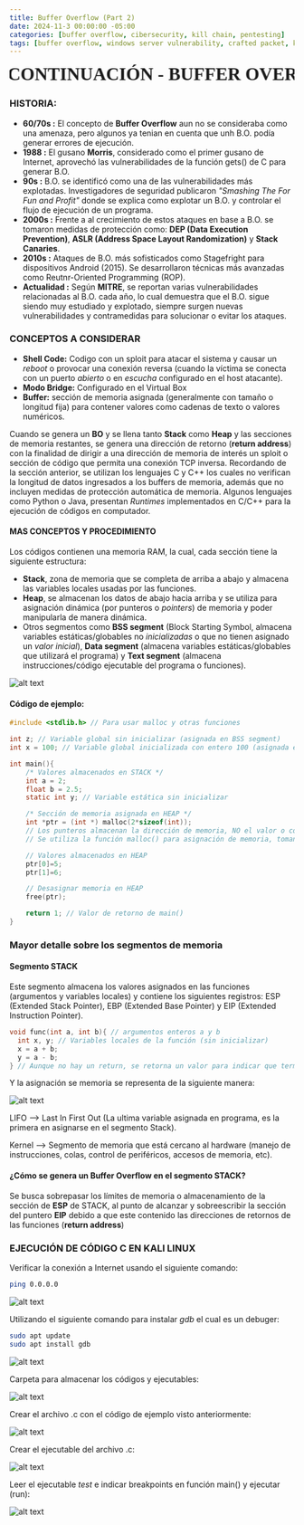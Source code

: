 ```yaml
---
title: Buffer Overflow (Part 2)
date: 2024-11-3 00:00:00 -05:00
categories: [buffer overflow, cibersecurity, kill chain, pentesting]
tags: [buffer overflow, windows server vulnerability, crafted packet, kali, metasploit]  # TAG names should always be lowercase
---
```


<marquee behavior="alternate" style="font-size: 32px; font-weight: 800; font-family: Algerian" >CONTINUACIÓN - BUFFER OVERFLOW</marquee>

### HISTORIA:
- **60/70s :** El concepto de **Buffer Overflow** aun no se consideraba como una amenaza, pero algunos ya tenian en cuenta que unh B.O. podía generar errores de ejecución.
- **1988 :** El gusano **Morris**, considerado como el primer gusano de Internet, aprovechó las vulnerabilidades de la función gets() de C para generar B.O.
- **90s :** B.O. se identificó como una de las vulnerabilidades más explotadas. Investigadores de seguridad publicaron *"Smashing The For Fun and Profit"* donde se explica como explotar un B.O. y controlar el flujo de ejecución de un programa.
- **2000s :** Frente a al crecimiento de estos ataques en base a B.O. se tomaron medidas de protección como: **DEP (Data Execution Prevention)**, **ASLR (Address Space Layout Randomization)** y **Stack Canaries**.
- **2010s :** Ataques de B.O. más sofisticados como Stagefright para dispositivos Android (2015). Se desarrollaron técnicas más avanzadas como Reutnr-Oriented Programming (ROP).
- **Actualidad :** Según **MITRE**, se reportan varias vulnerabilidades relacionadas al B.O. cada año, lo cual demuestra que el B.O. sigue siendo muy estudiado y explotado, siempre surgen nuevas vulnerabilidades y contramedidas para solucionar o evitar los ataques.

### CONCEPTOS A CONSIDERAR
- **Shell Code:**
Codigo con un sploit para atacar el sistema y causar un *reboot* o provocar una conexión reversa (cuando la víctima se conecta con un puerto *abierto* o en *escucha* configurado en el host atacante).
- **Modo Bridge:** Configurado en el Virtual Box
- **Buffer:** sección de memoria asignada (generalmente con tamaño o longitud fija) para contener valores como cadenas de texto o valores numéricos.

Cuando se genera un **BO** y se llena tanto **Stack** como **Heap** y las secciones de memoria restantes, se genera una dirección de retorno (**return address**) con la finalidad de dirigir a una dirección de memoria de interés un sploit o sección de código que permita una conexión TCP inversa.
Recordando de la sección anterior, se utilizan los lenguajes C y C++ los cuales no verifican la longitud de datos ingresados a los buffers de memoria, además que no incluyen medidas de protección automática de memoria. Algunos lenguajes como Python o Java, presentan *Runtimes* implementados en C/C++ para la ejecución de códigos en computador.

#### MAS CONCEPTOS Y PROCEDIMIENTO
Los códigos contienen una memoria RAM, la cual, cada sección tiene la siguiente estructura:
- **Stack**, zona de memoria que se completa de arriba a abajo y almacena las variables locales usadas por las funciones.
- **Heap**, se almacenan los datos de abajo hacia arriba y se utiliza para asignación dinámica (por punteros o *pointers*) de memoria y poder manipularla de manera dinámica.
- Otros segmentos como **BSS segment** (Block Starting Symbol, almacena variables estáticas/globables no *inicializadas* o que no tienen asignado un *valor inicial*), **Data segment** (almacena variables estáticas/globables que utilizará el programa) y **Text segment** (almacena instrucciones/código ejecutable del programa o funciones).

![alt text](/assets/images/images_Post_005/image.png)

#### Código de ejemplo:

```c
#include <stdlib.h> // Para usar malloc y otras funciones

int z; // Variable global sin inicializar (asignada en BSS segment)
int x = 100; // Variable global inicializada con entero 100 (asignada en Data segment)

int main(){
    /* Valores almacenados en STACK */
    int a = 2;
    float b = 2.5; 
    static int y; // Variable estática sin inicializar

    /* Sección de memoria asignada en HEAP */
    int *ptr = (int *) malloc(2*sizeof(int)); 
    // Los punteros almacenan la dirección de memoria, NO el valor o contenido de la variable.
    // Se utiliza la función malloc() para asignación de memoria, tomando como argumento el número de bytes requeridos.

    // Valores almacenados en HEAP 
    ptr[0]=5;
    ptr[1]=6;

    // Desasignar memoria en HEAP 
    free(ptr);

    return 1; // Valor de retorno de main()
}
```

### **Mayor detalle sobre los segmentos de memoria**
#### **Segmento STACK**
Este segmento almacena los valores asignados en las funciones (argumentos y variables locales) y contiene los siguientes registros: ESP (Extended Stack Pointer), EBP (Extended Base Pointer) y EIP (Extended Instruction Pointer).
```c
void func(int a, int b){ // argumentos enteros a y b
  int x, y; // Variables locales de la función (sin inicializar)
  x = a + b;
  y = a - b;
} // Aunque no hay un return, se retorna un valor para indicar que termino la función.
```
Y la asignación se memoria se representa de la siguiente manera:

![alt text](/assets/images/images_Post_005/image-1.png)

LIFO --> Last In First Out (La ultima variable asignada en programa, es la primera en asignarse en el segmento Stack).

Kernel --> Segmento de memoria que está cercano al hardware (manejo de instrucciones, colas, control de periféricos, accesos de memoria, etc).

#### ¿Cómo se genera un Buffer Overflow en el segmento STACK?
Se busca sobrepasar los límites de memoria o almacenamiento de la sección de **ESP** de STACK, al punto de alcanzar y sobreescribir la sección del puntero **EIP** debido a que este contenido las direcciones de retornos de las funciones (**return address**)

### **EJECUCIÓN DE CÓDIGO C EN KALI LINUX**

Verificar la conexión a Internet usando el siguiente comando:
```bash
ping 0.0.0.0 
```
![alt text](/assets/images/images_Post_005/image-2.png)

Utilizando el siguiente comando para instalar *gdb* el cual es un debuger:
```bash
sudo apt update
sudo apt install gdb
```
![alt text](/assets/images/images_Post_005/image-3.png)

Carpeta para almacenar los códigos y ejecutables:

![alt text](/assets/images/images_Post_005/image-4.png)

Crear el archivo .c con el código de ejemplo visto anteriormente:

![alt text](/assets/images/images_Post_005/image-5.png)

Crear el ejecutable del archivo .c:

![alt text](/assets/images/images_Post_005/image-6.png)

Leer el ejecutable *test* e indicar breakpoints en función main() y ejecutar (run):

![alt text](/assets/images/images_Post_005/image-7.png)




